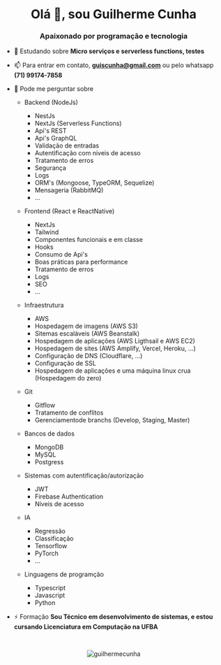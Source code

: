 <h1 align="center">Olá 👋, sou Guilherme Cunha</h1>
<h3 align="center">Apaixonado por programação e tecnologia</h3>

- 🌱 Estudando sobre **Micro serviços e serverless functions, testes**
<!-- 
- 👯 Desenvolvendo o projeto [Emails Temporários](https://emailstemporarios.com.br/)
- 👨‍💻 Veja alguns dos meus projetos em [https://github.com/GuilhermeCunha?tab=repositories](https://github.com/GuilhermeCunha?tab=repositories)
-->
- 📫 Para entrar em contato, **guiscunha@gmail.com** ou pelo whatsapp **(71) 99174-7858**
- 💬 Pode me perguntar sobre
    
    - Backend (NodeJs)
        - NestJs
        - NextJs (Serverless Functions)
        - Api's REST
        - Api's GraphQL
        - Validação de entradas
        - Autentificação com niveis de acesso
        - Tratamento de erros
        - Segurança
        - Logs
        - ORM's (Mongoose, TypeORM, Sequelize)
        - Mensageria (RabbitMQ)
        - ...
    
    - Frontend (React e ReactNative)
        - NextJs
        - Tailwind
        - Componentes funcionais e em classe
        - Hooks
        - Consumo de Api's
        - Boas práticas para performance
        - Tratamento de erros
        - Logs
        - SEO
        - ...
    
    - Infraestrutura
        - AWS
        - Hospedagem de imagens (AWS S3)
        - Sitemas escaláveis (AWS Beanstalk)
        - Hospedagem de aplicações (AWS Ligthsail e AWS EC2)
        - Hospedagem de sites (AWS Amplify, Vercel, Heroku, ...)
        - Configuração de DNS (Cloudflare, ...)
        - Configuração de SSL
        - Hospedagem de aplicações e uma máquina linux crua (Hospedagem do zero)
    
    - Git
        - Gitflow
        - Tratamento de conflitos
        - Gerenciamentode branchs (Develop, Staging, Master)
    
    - Bancos de dados
        - MongoDB
        - MySQL
        - Postgress
    
    - Sistemas com autentificação/autorização
        - JWT
        - Firebase Authentication
        - Níveis de acesso
    
    - IA
        - Regressão
        - Classificação
        - Tensorflow
        - PyTorch
        - ...
    
    - Linguagens de programção
        - Typescript
        - Javascript
        - Python
        
- ⚡ Formação **Sou Técnico em desenvolvimento de sistemas, e estou cursando Licenciatura em Computação na UFBA**

<p>&nbsp;</p>
<p align="center">
    <img align="center" src="https://github-readme-stats.vercel.app/api?username=guilhermecunha&show_icons=true" alt="guilhermecunha"/>
</p>
